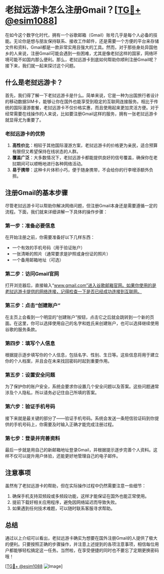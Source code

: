 # 老挝远游卡怎么注册Gmail？[[TG💪+ @esim1088](https://t.me/s/esim1088)]

在如今这个数字化时代，拥有一个谷歌邮箱（Gmail）账号几乎是每个人必备的技能。无论你是想与朋友保持联系、接收工作邮件，还是需要一个方便的平台来存储文件和资料，Gmail都是一款非常实用且强大的工具。然而，对于那些身处异国他乡的人来说，注册Gmail可能会遇到一些困难，尤其是像老挝这样的国家，网络环境可能不如国内那么便利。那么，老挝远游卡到底如何帮助你顺利注册Gmail呢？接下来，我们就一起来探讨这个问题。

## 什么是老挝远游卡？

首先，我们得了解一下老挝远游卡是什么。简单来说，它是一种为出国旅行者设计的移动数据SIM卡，能够让你在国外也能享受到稳定的互联网连接服务。相比于传统的国际漫游套餐，老挝远游卡不仅价格实惠，而且使用起来更加灵活方便。对于经常需要在线操作的人来说，比如要注册Gmail这样的服务，拥有一张老挝远游卡就显得尤为重要了。

### 老挝远游卡的优势

1. **高性价比**：相较于其他国际漫游方案，老挝远游卡的价格更为亲民，适合预算有限但又希望保持在线状态的人群。
2. **覆盖广泛**：大多数情况下，老挝远游卡都能提供良好的信号覆盖，确保你在老挝期间可以顺畅地进行各种网络活动。
3. **易于携带**：这种卡片体积小巧，便于随身携带，不会给你的行李增添额外负担。

## 注册Gmail的基本步骤

尽管老挝远游卡可以帮助你解决网络问题，但注册Gmail本身还是需要遵循一定的流程。下面，我们就来详细讲解一下具体的操作步骤：

### 第一步：准备必要信息

在开始注册之前，你需要准备好以下几样东西：
- 一个有效的手机号码（用于验证账户）
- 一张清晰的照片（通常要求是护照或身份证的照片）
- 一个备用邮箱地址（可选）

### 第二步：访问Gmail官网

打开浏览器后，直接输入“www.gmail.com”进入谷歌邮箱官网。如果你使用的是老挝远游卡提供的网络连接，记得检查一下是否已经成功连接到互联网。

### 第三步：点击“创建账户”

在主页上会看到一个明显的“创建账户”按钮，点击它之后就会跳转到一个新的页面。在这里，你可以选择使用自己的名字和姓氏来创建账户，也可以选择继续使用谷歌的服务条款。

### 第四步：填写个人信息

根据提示逐步填写你的个人信息，包括名字、性别、生日等。这些信息将用于建立你的个人档案，并且会在未来找回密码时起到重要作用。

### 第五步：设置安全问题

为了保护你的账户安全，系统会要求你设置几个安全问题以及答案。这些问题通常涉及个人隐私，所以请务必记住自己所填的答案。

### 第六步：验证手机号码

接下来就是最关键的部分了——验证手机号码。系统会发送一条短信验证码到你提供的手机号码上，你需要及时输入正确才能完成注册过程。

### 第七步：登录并完善资料

最后一步就是用自己的新邮箱地址登录Gmail，并根据提示逐步完善个人资料。这样不仅可以提升用户体验，还能更好地管理自己的电子邮件。

## 注意事项

虽然有了老挝远游卡的帮助，但在实际操作过程中仍然需要注意一些细节：

1. 确保手机支持双频段或多频段功能，这样才能保证在国外也能正常使用。
2. 提前下载好相关应用程序，避免因网络延迟而导致失败。
3. 如果遇到任何技术难题，可以随时联系客服寻求帮助。

## 总结

通过以上介绍可以看出，老挝远游卡确实为想要在国外注册Gmail的人提供了极大的便利。只要按照正确的步骤操作，并注意上述提到的各项注意事项，相信每位用户都能够轻松搞定这一任务。当然啦，在享受便捷的同时也不要忘了定期更换密码哦！

[[TG💪+ @esim1088](https://t.me/s/esim1088) ![Image](https://i.postimg.cc/4NQfJmqS/Snipaste-2025-05-13-00-14-12.png)]